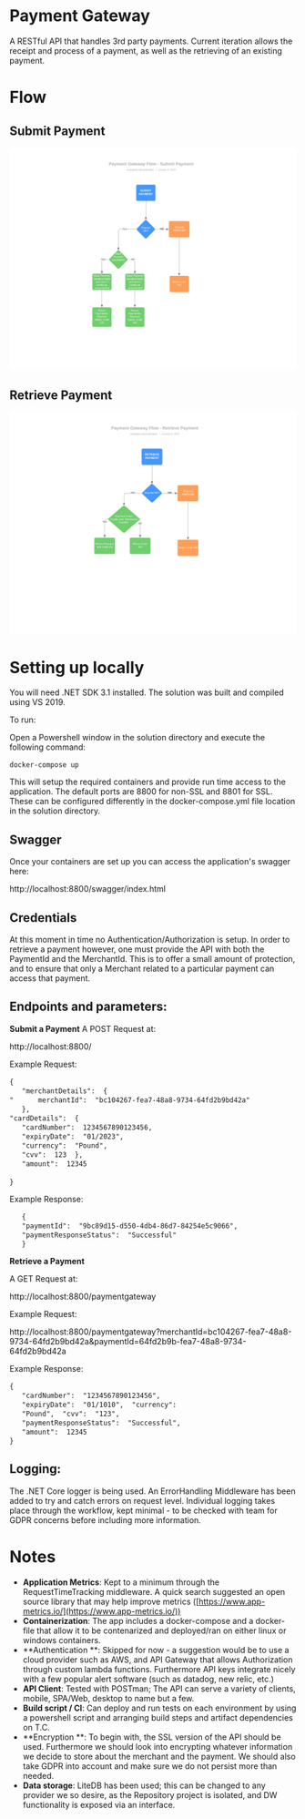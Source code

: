 ﻿
# Payment Gateway


A RESTful API that handles 3rd party payments. Current iteration allows the receipt and process of a payment, as well as the retrieving of an existing payment.

# Flow

## Submit Payment

![Submit Payment](https://github.com/evak2979/CheckoutTest/blob/master/CFLow.jpeg?raw=true)

## Retrieve Payment

![enter image description here](https://github.com/evak2979/CheckoutTest/blob/master/API%20Flowchart.jpeg?raw=true)

# Setting up locally

You will need .NET SDK 3.1 installed. The solution was built and compiled using VS 2019.

To run:

Open a Powershell window in the solution directory and execute the following command:

    docker-compose up

This will setup the required containers and provide run time access to the application. The default ports are 8800 for non-SSL and 8801 for SSL. These can be configured differently in the docker-compose.yml file location in the solution directory.

## Swagger
Once your containers are set up you can access the application's swagger here:

http://localhost:8800/swagger/index.html

## Credentials

At this moment in time no Authentication/Authorization is setup. In order to retrieve a payment however, one must provide the API with both the PaymentId and the MerchantId. This is to offer a small amount of protection, and to ensure that only a Merchant related to a particular payment can access that payment.

## Endpoints and parameters:

**Submit a Payment**
A POST Request at:

http://localhost:8800/

Example Request:

    {  
       "merchantDetails":  {  
    "      merchantId":  "bc104267-fea7-48a8-9734-64fd2b9bd42a"  
       },  
    "cardDetails":  {  
       "cardNumber":  1234567890123456,
       "expiryDate":  "01/2023",
       "currency":  "Pound",  
       "cvv":  123  },  
       "amount":  12345  
    
    }
   
   Example Response:

       {  
       "paymentId":  "9bc89d15-d550-4db4-86d7-84254e5c9066",  
       "paymentResponseStatus":  "Successful"  
       }

**Retrieve a Payment**

A GET Request at:

http://localhost:8800/paymentgateway

Example Request:

http://localhost:8800/paymentgateway?merchantId=bc104267-fea7-48a8-9734-64fd2b9bd42a&paymentId=64fd2b9b-fea7-48a8-9734-64fd2b9bd42a

Example Response:

    {  
       "cardNumber":  "1234567890123456",  
       "expiryDate":  "01/1010",  "currency":  
       "Pound",  "cvv":  "123",  
       "paymentResponseStatus":  "Successful",  
       "amount":  12345  
    }

## Logging:

The .NET Core logger is being used. An ErrorHandling Middleware has been added to try and catch errors on request level.  Individual logging takes place through the workflow, kept minimal - to be checked with team for GDPR concerns before including more information.

# Notes

- **Application Metrics**: Kept to a minimum through the RequestTimeTracking middleware. A quick search suggested an open source library that may help improve metrics ([https://www.app-metrics.io/](https://www.app-metrics.io/))
- **Containerization**: The app includes a docker-compose and a docker-file that allow it to be contenarized and deployed/ran on either linux or windows containers.
- **Authentication **: Skipped for now - a suggestion would be to use a cloud provider such as AWS, and API Gateway that allows Authorization through custom lambda functions. Furthermore API keys integrate nicely with a few popular alert software (such as datadog, new relic, etc.)
- **API Client**: Tested with POSTman; The API can serve a variety of clients, mobile, SPA/Web, desktop to name but a few.
- **Build script / CI**: Can deploy and run tests on each environment by using a powershell script and arranging build steps and artifact dependencies on T.C.
- **Encryption **: To begin with, the SSL version of the API should be used. Furthermore we should look into encrypting whatever information we decide to store about the merchant and the payment. We should also take GDPR into account and make sure we do not persist more than needed.
- **Data storage**: LiteDB has been used; this can be changed to any provider we so desire, as the Repository project is isolated, and DW functionality is exposed via an interface.